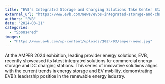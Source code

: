 ```yaml
---
title: "EVB’s Integrated Storage and Charging Solutions Take Center Stage at AMPER"
external_url: "https://www.evb.com/news/evbs-integrated-storage-and-charging-solutions-take-center-stage-at-amper/"
authors: "EVB"
date: "2024-03-21"
categories:
  - "Sponsored"
images:
  - "https://www.evb.com/wp-content/uploads/2024/03/amper-news.jpg"
---
```


At the AMPER 2024 exhibition, leading provider energy solutions, EVB, recently showcased its latest integrated solutions for commercial energy storage and DC charging stations. This series of innovative solutions aligns with the current trends in energy storage and EV mobility, demonstrating EVB’s leadership position in the renewable energy industry.